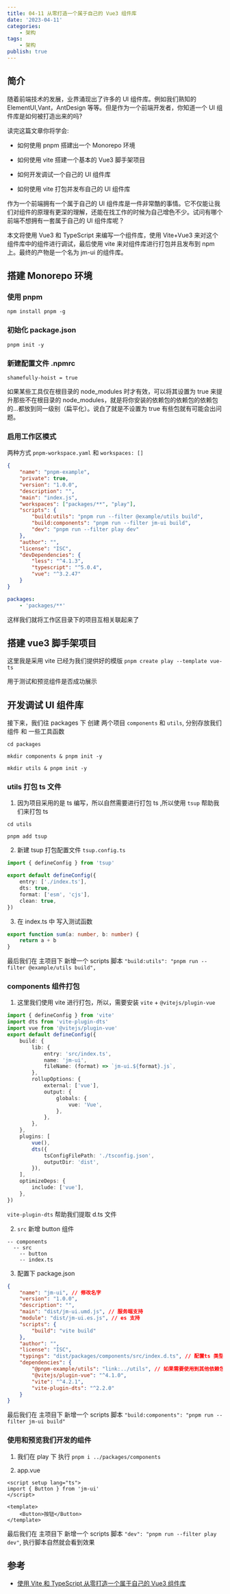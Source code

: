 ```yaml
---
title: 04-11 从零打造一个属于自己的 Vue3 组件库
date: '2023-04-11'
categories:
    - 架构
tags:
    - 架构
publish: true
---
```


## 简介

随着前端技术的发展，业界涌现出了许多的 UI 组件库。例如我们熟知的 ElementUI,Vant，AntDesign 等等。但是作为一个前端开发者，你知道一个 UI 组件库是如何被打造出来的吗?

读完这篇文章你将学会:

-   如何使用 pnpm 搭建出一个 Monorepo 环境

-   如何使用 vite 搭建一个基本的 Vue3 脚手架项目

-   如何开发调试一个自己的 UI 组件库

-   如何使用 vite 打包并发布自己的 UI 组件库

作为一个前端拥有一个属于自己的 UI 组件库是一件非常酷的事情。它不仅能让我们对组件的原理有更深的理解，还能在找工作的时候为自己增色不少。试问有哪个前端不想拥有一套属于自己的 UI 组件库呢？

本文将使用 Vue3 和 TypeScript 来编写一个组件库，使用 Vite+Vue3 来对这个组件库中的组件进行调试，最后使用 vite 来对组件库进行打包并且发布到 npm 上。最终的产物是一个名为 jm-ui 的组件库。

## 搭建 Monorepo 环境

### 使用 pnpm

```shell
npm install pnpm -g
```

### 初始化 package.json

```shell
pnpm init -y

```

### 新建配置文件 .npmrc

```text
shamefully-hoist = true
```

如果某些工具仅在根目录的 node_modules 时才有效，可以将其设置为 true 来提升那些不在根目录的 node_modules，就是将你安装的依赖包的依赖包的依赖包的...都放到同一级别（扁平化）。说白了就是不设置为 true 有些包就有可能会出问题。

### 启用工作区模式

两种方式 `pnpm-workspace.yaml` 和 `workspaces: []`

```json
{
    "name": "pnpm-example",
    "private": true,
    "version": "1.0.0",
    "description": "",
    "main": "index.js",
    "workspaces": ["packages/**", "play"],
    "scripts": {
        "build:utils": "pnpm run --filter @example/utils build",
        "build:components": "pnpm run --filter jm-ui build",
        "dev": "pnpm run --filter play dev"
    },
    "author": "",
    "license": "ISC",
    "devDependencies": {
        "less": "^4.1.3",
        "typescript": "^5.0.4",
        "vue": "^3.2.47"
    }
}
```

```yaml
packages:
    - 'packages/**'
```

这样我们就将工作区目录下的项目互相关联起来了

## 搭建 vue3 脚手架项目

这里我是采用 vite 已经为我们提供好的模版 `pnpm create play --template vue-ts`

用于测试和预览组件是否成功展示

## 开发调试 UI 组件库

接下来，我们往 packages 下 创建 两个项目 `components` 和 `utils`, 分别存放我们 组件 和 一些工具函数

```shell
cd packages

mkdir components & pnpm init -y

mkdir utils & pnpm init -y
```

### utils 打包 ts 文件

1. 因为项目采用的是 ts 编写，所以自然需要进行打包 ts ,所以使用 `tsup` 帮助我们来打包 ts

```shell
cd utils

pnpm add tsup

```

2. 新建 tsup 打包配置文件 `tsup.config.ts`

```ts
import { defineConfig } from 'tsup'

export default defineConfig({
    entry: ['./index.ts'],
    dts: true,
    format: ['esm', 'cjs'],
    clean: true,
})
```

3. 在 index.ts 中 写入测试函数

```ts
export function sum(a: number, b: number) {
    return a + b
}
```

最后我们在 主项目下 新增一个 scripts 脚本 `"build:utils": "pnpm run --filter @example/utils build",`

### components 组件打包

1. 这里我们使用 vite 进行打包，所以，需要安装 `vite` + `@vitejs/plugin-vue`

```ts
import { defineConfig } from 'vite'
import dts from 'vite-plugin-dts'
import vue from '@vitejs/plugin-vue'
export default defineConfig({
    build: {
        lib: {
            entry: 'src/index.ts',
            name: 'jm-ui',
            fileName: (format) => `jm-ui.${format}.js`,
        },
        rollupOptions: {
            external: ['vue'],
            output: {
                globals: {
                    vue: 'Vue',
                },
            },
        },
    },
    plugins: [
        vue(),
        dts({
            tsConfigFilePath: './tsconfig.json',
            outputDir: 'dist',
        }),
    ],
    optimizeDeps: {
        include: ['vue'],
    },
})
```

`vite-plugin-dts` 帮助我们提取 d.ts 文件

2. `src` 新增 button 组件

```text
-- components
  -- src
    -- button
    -- index.ts
```

3. 配置下 package.json

```json
{
    "name": "jm-ui", // 修改名字
    "version": "1.0.0",
    "description": "",
    "main": "dist/jm-ui.umd.js", // 服务端支持
    "module": "dist/jm-ui.es.js", // es 支持
    "scripts": {
        "build": "vite build"
    },
    "author": "",
    "license": "ISC",
    "typings": "dist/packages/components/src/index.d.ts", // 配置ts 类型 代码提示
    "dependencies": {
        "@pnpm-example/utils": "link:../utils", // 如果需要使用到其他依赖包，可以这样子去使用，或者 在当前包 执行 pnpm add ../utils
        "@vitejs/plugin-vue": "^4.1.0",
        "vite": "^4.2.1",
        "vite-plugin-dts": "^2.2.0"
    }
}
```

最后我们在 主项目下 新增一个 scripts 脚本 `"build:components": "pnpm run --filter jm-ui build"`

### 使用和预览我们开发的组件

1. 我们在 play 下 执行 `pnpm i ../packages/components`

2. app.vue

```vue
<script setup lang="ts">
import { Button } from 'jm-ui'
</script>

<template>
    <Button>按钮</Button>
</template>
```

最后我们在 主项目下 新增一个 scripts 脚本 `"dev": "pnpm run --filter play dev"`, 执行脚本自然就会看到效果

## 参考

-   [使用 Vite 和 TypeScript 从零打造一个属于自己的 Vue3 组件库](https://blog.csdn.net/qq_41581588/article/details/125866277)
